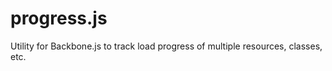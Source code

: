progress.js
===========

Utility for Backbone.js to track load progress of multiple resources, classes, etc.
